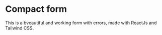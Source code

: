 # Compact form

This is a bveautiful and working form with errors, made with ReactJs and Tailwind CSS.


